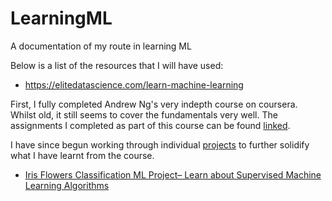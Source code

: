 # LearningML
A documentation of my route in learning ML  
  
Below is a list of the resources that I will have used:  
- https://elitedatascience.com/learn-machine-learning

First, I fully completed Andrew Ng's very indepth course on coursera. 
Whilst old, it still seems to cover the fundamentals very well. The assignments I completed as part of this course can be found [linked](https://github.com/JanThan/LearningML/tree/master/AndrewNg_MLCourse).  

I have since begun working through individual [projects](https://www.dezyre.com/article/top-10-machine-learning-projects-for-beginners/397) to further solidify what I have learnt from the course.  
- [Iris Flowers Classification ML Project– Learn about Supervised Machine Learning Algorithms]()
